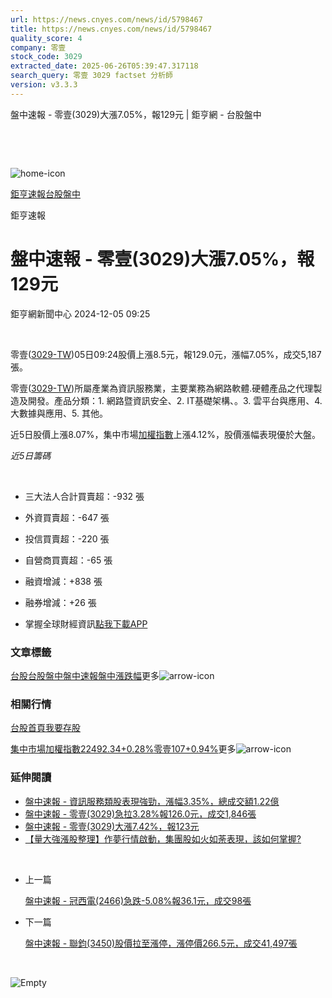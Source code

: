 ```yaml
---
url: https://news.cnyes.com/news/id/5798467
title: https://news.cnyes.com/news/id/5798467
quality_score: 4
company: 零壹
stock_code: 3029
extracted_date: 2025-06-26T05:39:47.317118
search_query: 零壹 3029 factset 分析師
version: v3.3.3
---
```


盤中速報 - 零壹(3029)大漲7.05%，報129元 | 鉅亨網 - 台股盤中

‌

‌

![home-icon](/assets/icons/breadCrumb/symbol-icon-home.svg)

[鉅亨速報](/news/cat/anue_live)[台股盤中](/news/cat/tw_live)

鉅亨速報

# 盤中速報 - 零壹(3029)大漲7.05%，報129元

鉅亨網新聞中心 2024-12-05 09:25

‌

零壹([3029-TW](https://www.cnyes.com/twstock/3029))05日09:24股價上漲8.5元，報129.0元，漲幅7.05%，成交5,187張。

零壹([3029-TW](https://www.cnyes.com/twstock/3029))所屬產業為資訊服務業，主要業務為網路軟體.硬體產品之代理製造及開發。產品分類：1. 網路暨資訊安全、2. IT基礎架構、。3. 雲平台與應用、4. 大數據與應用、5. 其他。

近5日股價上漲8.07%，集中市場[加權指數](https://invest.cnyes.com/index/TWS/TSE01)上漲4.12%，股價漲幅表現優於大盤。

*近5日籌碼*

‌

* 三大法人合計買賣超：-932 張
* 外資買賣超：-647 張
* 投信買賣超：-220 張
* 自營商買賣超：-65 張
* 融資增減：+838 張
* 融券增減：+26 張

* 掌握全球財經資訊[點我下載APP](http://www.cnyes.com/app/?utm_source=mweb&utm_medium=HamMenuBanner&utm_campaign=fixed&utm_content=entr)

### 文章標籤

[台股](https://news.cnyes.com/tag/台股 "台股")[台股盤中](https://news.cnyes.com/tag/台股盤中 "台股盤中")[盤中速報](https://news.cnyes.com/tag/盤中速報 "盤中速報")[盤中漲跌幅](https://news.cnyes.com/tag/盤中漲跌幅 "盤中漲跌幅")更多![arrow-icon](/assets/icons/arrows/arrow-down.svg)

### 相關行情

[台股首頁](https://www.cnyes.com/twstock)[我要存股](https://supr.link/8OHaU)

[集中市場加權指數22492.34+0.28%](https://invest.cnyes.com/index/TWS/TSE01)[零壹107+0.94%](https://www.cnyes.com/twstock/3029)更多![arrow-icon](/assets/icons/arrows/arrow-down.svg)

### 延伸閱讀

* [盤中速報 - 資訊服務類股表現強勁，漲幅3.35%，總成交額1.22億](/news/id/5798454)
* [盤中速報 - 零壹(3029)急拉3.28%報126.0元，成交1,846張](/news/id/5798437)
* [盤中速報 - 零壹(3029)大漲7.42%，報123元](/news/id/5794993)
* [【量大強漲股整理】作夢行情啟動，集團股如火如荼表現，該如何掌握?](/news/id/5789346)

‌

* 上一篇

  [盤中速報 - 冠西電(2466)急跌-5.08%報36.1元，成交98張](/news/id/5798654)
* 下一篇

  [盤中速報 - 聯鈞(3450)股價拉至漲停，漲停價266.5元，成交41,497張](/news/id/5797712)

‌

![Empty](/assets/icons/skeleton/empty-image.svg)

‌